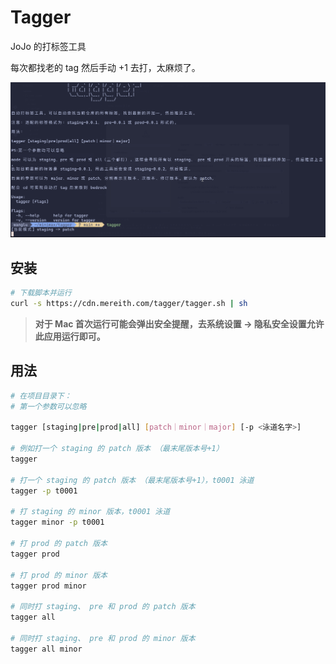 # Tagger

JoJo 的打标签工具

每次都找老的 tag 然后手动 +1 去打，太麻烦了。

![](./tagger_pic.gif)

## 安装

```bash
# 下载脚本并运行
curl -s https://cdn.mereith.com/tagger/tagger.sh | sh
```

> **对于 Mac 首次运行可能会弹出安全提醒，去系统设置 -> 隐私安全设置允许此应用运行即可。**

## 用法

```bash
# 在项目目录下：
# 第一个参数可以忽略

tagger [staging|pre|prod|all] [patch｜minor｜major] [-p <泳道名字>]

# 例如打一个 staging 的 patch 版本 （最末尾版本号+1）
tagger

# 打一个 staging 的 patch 版本 （最末尾版本号+1），t0001 泳道
tagger -p t0001

# 打 staging 的 minor 版本，t0001 泳道
tagger minor -p t0001

# 打 prod 的 patch 版本
tagger prod

# 打 prod 的 minor 版本
tagger prod minor

# 同时打 staging、 pre 和 prod 的 patch 版本
tagger all

# 同时打 staging、 pre 和 prod 的 minor 版本
tagger all minor


```
